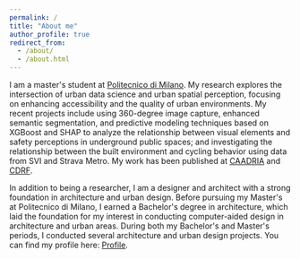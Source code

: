 ```yaml
---
permalink: /
title: "About me"
author_profile: true
redirect_from: 
  - /about/
  - /about.html
---
```



I am a master's student at [Politecnico di Milano](https://www.polimi.it/en/). My research explores the intersection of urban data science and urban spatial perception, focusing on enhancing accessibility and the quality of urban environments. My recent projects include using 360-degree image capture, enhanced semantic segmentation, and predictive modeling techniques based on XGBoost and SHAP to analyze the relationship between visual elements and safety perceptions in underground public spaces; and investigating the relationship between the built environment and cycling behavior using data from SVI and Strava Metro. My work has been published at [CAADRIA](https://caadria2024.org/wp-content/uploads/2024/04/272-EXPLORING-VISUAL-FACTORS-INFLUENCING-WOMEN_S-PERCEIVED-INSECURITY-IN-METRO-STATIONS-AND-ADJACENT-BUILT-ENVIRONMENTS.pdf) and [CDRF](https://www.digitalfutures.world/conference/18.html).

In addition to being a researcher, I am a designer and architect with a strong foundation in architecture and urban design. Before pursuing my Master's at Politecnico di Milano, I earned a Bachelor's degree in architecture, which laid the foundation for my interest in conducting computer-aided design in architecture and urban areas. During both my Bachelor's and Master's periods, I conducted several architecture and urban design projects. You can find my profile here: [Profile](https://www.dropbox.com/scl/fi/rsatrhpq6iop25bakpui0/profile.pdf?rlkey=ao40yo6c9hqzhkk9nxle7bt2k&st=j144vbl2&dl=0).
